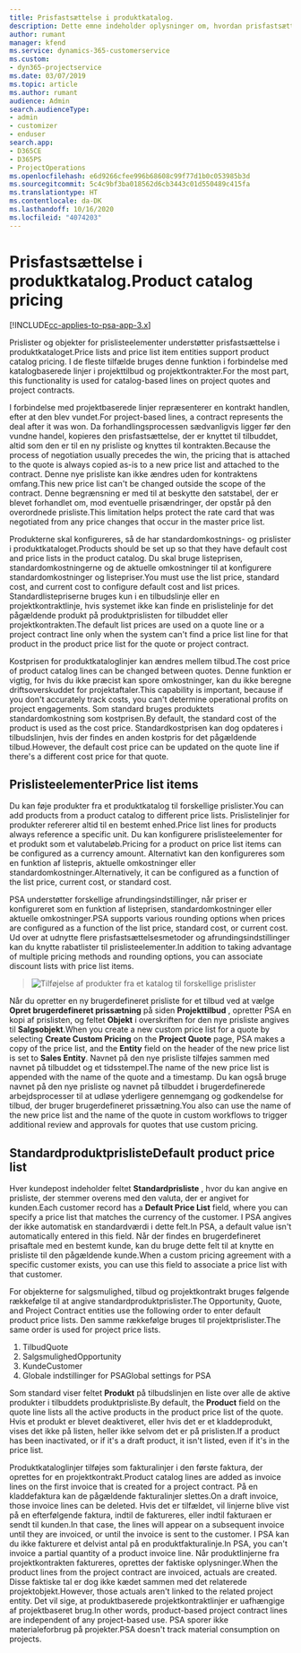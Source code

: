 ```yaml
---
title: Prisfastsættelse i produktkatalog.
description: Dette emne indeholder oplysninger om, hvordan prisfastsættelse i produktkataloget Dynamics 365 Project Service Automation fungerer i (PSA).
author: rumant
manager: kfend
ms.service: dynamics-365-customerservice
ms.custom:
- dyn365-projectservice
ms.date: 03/07/2019
ms.topic: article
ms.author: rumant
audience: Admin
search.audienceType:
- admin
- customizer
- enduser
search.app:
- D365CE
- D365PS
- ProjectOperations
ms.openlocfilehash: e6d9266cfee996b68608c99f77d1b0c053985b3d
ms.sourcegitcommit: 5c4c9bf3ba018562d6cb3443c01d550489c415fa
ms.translationtype: HT
ms.contentlocale: da-DK
ms.lasthandoff: 10/16/2020
ms.locfileid: "4074203"
---
```

# <a name="product-catalog-pricing"></a><span data-ttu-id="10294-103">Prisfastsættelse i produktkatalog.</span><span class="sxs-lookup"><span data-stu-id="10294-103">Product catalog pricing</span></span> 

[!INCLUDE[cc-applies-to-psa-app-3.x](../includes/cc-applies-to-psa-app-3x.md)]


<span data-ttu-id="10294-104">Prislister og objekter for prislisteelementer understøtter prisfastsættelse i produktkataloget.</span><span class="sxs-lookup"><span data-stu-id="10294-104">Price lists and price list item entities support product catalog pricing.</span></span> <span data-ttu-id="10294-105">I de fleste tilfælde bruges denne funktion i forbindelse med katalogbaserede linjer i projekttilbud og projektkontrakter.</span><span class="sxs-lookup"><span data-stu-id="10294-105">For the most part, this functionality is used for catalog-based lines on project quotes and project contracts.</span></span>

<span data-ttu-id="10294-106">I forbindelse med projektbaserede linjer repræsenterer en kontrakt handlen, efter at den blev vundet.</span><span class="sxs-lookup"><span data-stu-id="10294-106">For project-based lines, a contract represents the deal after it was won.</span></span> <span data-ttu-id="10294-107">Da forhandlingsprocessen sædvanligvis ligger før den vundne handel, kopieres den prisfastsættelse, der er knyttet til tilbuddet, altid som den er til en ny prisliste og knyttes til kontrakten.</span><span class="sxs-lookup"><span data-stu-id="10294-107">Because the process of negotiation usually precedes the win, the pricing that is attached to the quote is always copied as-is to a new price list and attached to the contract.</span></span> <span data-ttu-id="10294-108">Denne nye prisliste kan ikke ændres uden for kontraktens omfang.</span><span class="sxs-lookup"><span data-stu-id="10294-108">This new price list can't be changed outside the scope of the contract.</span></span> <span data-ttu-id="10294-109">Denne begrænsning er med til at beskytte den satstabel, der er blevet forhandlet om, mod eventuelle prisændringer, der opstår på den overordnede prisliste.</span><span class="sxs-lookup"><span data-stu-id="10294-109">This limitation helps protect the rate card that was negotiated from any price changes that occur in the master price list.</span></span>

<span data-ttu-id="10294-110">Produkterne skal konfigureres, så de har standardomkostnings- og prislister i produktkataloget.</span><span class="sxs-lookup"><span data-stu-id="10294-110">Products should be set up so that they have default cost and price lists in the product catalog.</span></span> <span data-ttu-id="10294-111">Du skal bruge listeprisen, standardomkostningerne og de aktuelle omkostninger til at konfigurere standardomkostninger og listepriser.</span><span class="sxs-lookup"><span data-stu-id="10294-111">You must use the list price, standard cost, and current cost to configure default cost and list prices.</span></span> <span data-ttu-id="10294-112">Standardlistepriserne bruges kun i en tilbudslinje eller en projektkontraktlinje, hvis systemet ikke kan finde en prislistelinje for det pågældende produkt på produktprislisten for tilbuddet eller projektkontrakten.</span><span class="sxs-lookup"><span data-stu-id="10294-112">The default list prices are used on a quote line or a project contract line only when the system can't find a price list line for that product in the product price list for the quote or project contract.</span></span>

<span data-ttu-id="10294-113">Kostprisen for produktkataloglinjer kan ændres mellem tilbud.</span><span class="sxs-lookup"><span data-stu-id="10294-113">The cost price of product catalog lines can be changed between quotes.</span></span> <span data-ttu-id="10294-114">Denne funktion er vigtig, for hvis du ikke præcist kan spore omkostninger, kan du ikke beregne driftsoverskuddet for projektaftaler.</span><span class="sxs-lookup"><span data-stu-id="10294-114">This capability is important, because if you don't accurately track costs, you can't determine operational profits on project engagements.</span></span> <span data-ttu-id="10294-115">Som standard bruges produktets standardomkostning som kostprisen.</span><span class="sxs-lookup"><span data-stu-id="10294-115">By default, the standard cost of the product is used as the cost price.</span></span> <span data-ttu-id="10294-116">Standardkostprisen kan dog opdateres i tilbudslinjen, hvis der findes en anden kostpris for det pågældende tilbud.</span><span class="sxs-lookup"><span data-stu-id="10294-116">However, the default cost price can be updated on the quote line if there's a different cost price for that quote.</span></span>

## <a name="price-list-items"></a><span data-ttu-id="10294-117">Prislisteelementer</span><span class="sxs-lookup"><span data-stu-id="10294-117">Price list items</span></span>

<span data-ttu-id="10294-118">Du kan føje produkter fra et produktkatalog til forskellige prislister.</span><span class="sxs-lookup"><span data-stu-id="10294-118">You can add products from a product catalog to different price lists.</span></span> <span data-ttu-id="10294-119">Prislistelinjer for produkter refererer altid til en bestemt enhed.</span><span class="sxs-lookup"><span data-stu-id="10294-119">Price list lines for products always reference a specific unit.</span></span> <span data-ttu-id="10294-120">Du kan konfigurere prislisteelementer for et produkt som et valutabeløb.</span><span class="sxs-lookup"><span data-stu-id="10294-120">Pricing for a product on price list items can be configured as a currency amount.</span></span> <span data-ttu-id="10294-121">Alternativt kan den konfigureres som en funktion af listepris, aktuelle omkostninger eller standardomkostninger.</span><span class="sxs-lookup"><span data-stu-id="10294-121">Alternatively, it can be configured as a function of the list price, current cost, or standard cost.</span></span>

<span data-ttu-id="10294-122">PSA understøtter forskellige afrundingsindstillinger, når priser er konfigureret som en funktion af listeprisen, standardomkostninger eller aktuelle omkostninger.</span><span class="sxs-lookup"><span data-stu-id="10294-122">PSA supports various rounding options when prices are configured as a function of the list price, standard cost, or current cost.</span></span> <span data-ttu-id="10294-123">Ud over at udnytte flere prisfastsættelsesmetoder og afrundingsindstillinger kan du knytte rabatlister til prislisteelementer.</span><span class="sxs-lookup"><span data-stu-id="10294-123">In addition to taking advantage of multiple pricing methods and rounding options, you can associate discount lists with price list items.</span></span> 

> ![Tilføjelse af produkter fra et katalog til forskellige prislister](media/basic-guide-16.png)

<span data-ttu-id="10294-125">Når du opretter en ny brugerdefineret prisliste for et tilbud ved at vælge **Opret brugerdefineret prissætning** på siden **Projekttilbud** , opretter PSA en kopi af prislisten, og feltet **Objekt** i overskriften for den nye prisliste angives til **Salgsobjekt**.</span><span class="sxs-lookup"><span data-stu-id="10294-125">When you create a new custom price list for a quote by selecting **Create Custom Pricing** on the **Project Quote** page, PSA makes a copy of the price list, and the **Entity** field on the header of the new price list is set to **Sales Entity**.</span></span> <span data-ttu-id="10294-126">Navnet på den nye prisliste tilføjes sammen med navnet på tilbuddet og et tidsstempel.</span><span class="sxs-lookup"><span data-stu-id="10294-126">The name of the new price list is appended with the name of the quote and a timestamp.</span></span> <span data-ttu-id="10294-127">Du kan også bruge navnet på den nye prisliste og navnet på tilbuddet i brugerdefinerede arbejdsprocesser til at udløse yderligere gennemgang og godkendelse for tilbud, der bruger brugerdefineret prissætning.</span><span class="sxs-lookup"><span data-stu-id="10294-127">You also can use the name of the new price list and the name of the quote in custom workflows to trigger additional review and approvals for quotes that use custom pricing.</span></span>

 
## <a name="default-product-price-list"></a><span data-ttu-id="10294-128">Standardproduktprisliste</span><span class="sxs-lookup"><span data-stu-id="10294-128">Default product price list</span></span>
<span data-ttu-id="10294-129">Hver kundepost indeholder feltet **Standardprisliste** , hvor du kan angive en prisliste, der stemmer overens med den valuta, der er angivet for kunden.</span><span class="sxs-lookup"><span data-stu-id="10294-129">Each customer record has a **Default Price List** field, where you can specify a price list that matches the currency of the customer.</span></span> <span data-ttu-id="10294-130">I PSA angives der ikke automatisk en standardværdi i dette felt.</span><span class="sxs-lookup"><span data-stu-id="10294-130">In PSA, a default value isn't automatically entered in this field.</span></span> <span data-ttu-id="10294-131">Når der findes en brugerdefineret prisaftale med en bestemt kunde, kan du bruge dette felt til at knytte en prisliste til den pågældende kunde.</span><span class="sxs-lookup"><span data-stu-id="10294-131">When a custom pricing agreement with a specific customer exists, you can use this field to associate a price list with that customer.</span></span>

<span data-ttu-id="10294-132">For objekterne for salgsmulighed, tilbud og projektkontrakt bruges følgende rækkefølge til at angive standardproduktprislister.</span><span class="sxs-lookup"><span data-stu-id="10294-132">The Opportunity, Quote, and Project Contract entities use the following order to enter default product price lists.</span></span> <span data-ttu-id="10294-133">Den samme rækkefølge bruges til projektprislister.</span><span class="sxs-lookup"><span data-stu-id="10294-133">The same order is used for project price lists.</span></span>

1.  <span data-ttu-id="10294-134">Tilbud</span><span class="sxs-lookup"><span data-stu-id="10294-134">Quote</span></span>
2.  <span data-ttu-id="10294-135">Salgsmulighed</span><span class="sxs-lookup"><span data-stu-id="10294-135">Opportunity</span></span>
3.  <span data-ttu-id="10294-136">Kunde</span><span class="sxs-lookup"><span data-stu-id="10294-136">Customer</span></span>
4.  <span data-ttu-id="10294-137">Globale indstillinger for PSA</span><span class="sxs-lookup"><span data-stu-id="10294-137">Global settings for PSA</span></span>

<span data-ttu-id="10294-138">Som standard viser feltet **Produkt** på tilbudslinjen en liste over alle de aktive produkter i tilbuddets produktprisliste.</span><span class="sxs-lookup"><span data-stu-id="10294-138">By default, the **Product** field on the quote line lists all the active products in the product price list of the quote.</span></span> <span data-ttu-id="10294-139">Hvis et produkt er blevet deaktiveret, eller hvis det er et kladdeprodukt, vises det ikke på listen, heller ikke selvom det er på prislisten.</span><span class="sxs-lookup"><span data-stu-id="10294-139">If a product has been inactivated, or if it's a draft product, it isn't listed, even if it's in the price list.</span></span> 

<span data-ttu-id="10294-140">Produktkataloglinjer tilføjes som fakturalinjer i den første faktura, der oprettes for en projektkontrakt.</span><span class="sxs-lookup"><span data-stu-id="10294-140">Product catalog lines are added as invoice lines on the first invoice that is created for a project contract.</span></span> <span data-ttu-id="10294-141">På en kladdefaktura kan de pågældende fakturalinjer slettes.</span><span class="sxs-lookup"><span data-stu-id="10294-141">On a draft invoice, those invoice lines can be deleted.</span></span> <span data-ttu-id="10294-142">Hvis det er tilfældet, vil linjerne blive vist på en efterfølgende faktura, indtil de faktureres, eller indtil fakturaen er sendt til kunden.</span><span class="sxs-lookup"><span data-stu-id="10294-142">In that case, the lines will appear on a subsequent invoice until they are invoiced, or until the invoice is sent to the customer.</span></span> <span data-ttu-id="10294-143">I PSA kan du ikke fakturere et delvist antal på en produktfakturalinje.</span><span class="sxs-lookup"><span data-stu-id="10294-143">In PSA, you can't invoice a partial quantity of a product invoice line.</span></span> <span data-ttu-id="10294-144">Når produktlinjerne fra projektkontrakten faktureres, oprettes der faktiske oplysninger.</span><span class="sxs-lookup"><span data-stu-id="10294-144">When the product lines from the project contract are invoiced, actuals are created.</span></span> <span data-ttu-id="10294-145">Disse faktiske tal er dog ikke kædet sammen med det relaterede projektobjekt.</span><span class="sxs-lookup"><span data-stu-id="10294-145">However, those actuals aren't linked to the related project entity.</span></span> <span data-ttu-id="10294-146">Det vil sige, at produktbaserede projektkontraktlinjer er uafhængige af projektbaseret brug.</span><span class="sxs-lookup"><span data-stu-id="10294-146">In other words, product-based project contract lines are independent of any project-based use.</span></span> <span data-ttu-id="10294-147">PSA sporer ikke materialeforbrug på projekter.</span><span class="sxs-lookup"><span data-stu-id="10294-147">PSA doesn't track material consumption on projects.</span></span>
